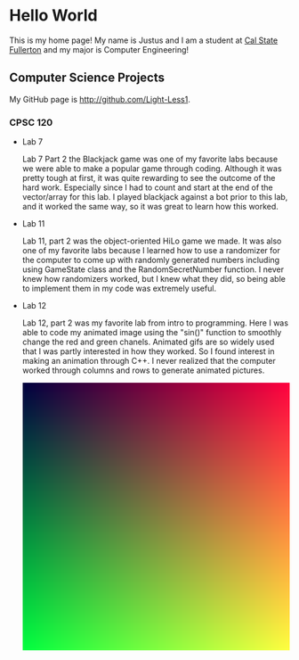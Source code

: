 # Hello World

This is my home page! My name is Justus and I am a student at [Cal State Fullerton](http://www.fullerton.edu/) and my major is Computer Engineering!

## Computer Science Projects

My GitHub page is http://github.com/Light-Less1.

### CPSC 120

* Lab 7

    Lab 7 Part 2 the Blackjack game was one of my favorite labs because we were able to make a popular game through coding. Although it was pretty tough at first, it was quite rewarding to see the outcome of the hard work. Especially since I had to count and start at the end of the vector/array for this lab. I played blackjack against a bot prior to this lab, and it worked the same way, so it was great to learn how this worked.

* Lab 11

    Lab 11, part 2 was the object-oriented HiLo game we made. It was also one of my favorite labs because I learned how to use a randomizer for the computer to come up with randomly generated numbers including using GameState class and the RandomSecretNumber function. I never knew how randomizers worked, but I knew what they did, so being able to implement them in my code was extremely useful. 

* Lab 12

    Lab 12, part 2 was my favorite lab from intro to programming. Here I was able to code my animated image using the "sin()" function to smoothly change the red and green chanels. Animated gifs are so widely used that I was partly interested in how they worked. So I found interest in making an animation through C++. I never realized that the computer worked through columns and rows to generate animated pictures. 

    ![The gradient image from Lab 10](images/test_output.png)